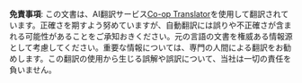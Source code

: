 <!--
CO_OP_TRANSLATOR_METADATA:
{
  "original_hash": "2b4c36be7d66b32e4fac47761718b4a9",
  "translation_date": "2025-05-19T09:57:06+00:00",
  "source_file": "05-advanced-prompts/README.md",
  "language_code": "ja"
}
-->


**免責事項**:
この文書は、AI翻訳サービス[Co-op Translator](https://github.com/Azure/co-op-translator)を使用して翻訳されています。正確さを期すよう努めていますが、自動翻訳には誤りや不正確さが含まれる可能性があることをご承知おきください。元の言語の文書を権威ある情報源として考慮してください。重要な情報については、専門の人間による翻訳をお勧めします。この翻訳の使用から生じる誤解や誤訳について、当社は一切の責任を負いません。